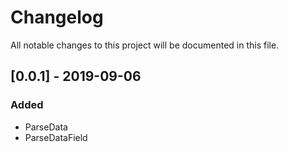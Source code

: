 # Changelog
All notable changes to this project will be documented in this file.

## [0.0.1] - 2019-09-06
### Added
- ParseData
- ParseDataField